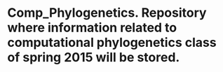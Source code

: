 # Comp_Phylogenetics. Repository where information related to computational phylogenetics class of spring 2015 will be stored.
